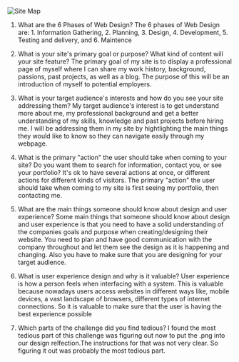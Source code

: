 ![Site Map](/klam886/phase-0-curriculum/phase-0/week-2/imgs/site_map.png)

1. What are the 6 Phases of Web Design?
  The 6 phases of Web Design are: 1. Information Gathering, 2. Planning, 3. Design, 4. Development, 5. Testing and delivery, and 6. Maintence

2. What is your site's primary goal or purpose? What kind of content will your site feature?
  The primary goal of my site is to display a professional page of myself where I can share my work history, background, passions, past projects, as well as a blog. The purpose of this will be an introduction of myself to potential employers.

3. What is your target audience's interests and how do you see your site addressing them?
  My target audience's interest is to get understand more about me, my professional background and get a better understanding of my skills, knowledge and past projects before hiring me. I will be addressing them in my site by hightlighting the main things they would like to know so they can navigate easily through my webpage.

4. What is the primary "action" the user should take when coming to your site? Do you want them to search for information, contact you, or see your portfolio? It's ok to have several actions at once, or different actions for different kinds of visitors.
  The primary "action" the user should take when coming to my site is first seeing my portfolio, then contacting me.

5. What are the main things someone should know about design and user experience?
  Some main things that someone should know about design and user experience is that you need to have a solid understanding of the companies goals and purpose when creating/designing their website. You need to plan and have good communication with the company throughout and let them see the design as it is happening and changing. Also you have to make sure that you are designing for your target audience.

6. What is user experience design and why is it valuable?
  User experience is how a person feels when interfacing with a system. This is valuable because nowadays users access websites in different ways like, mobile devices, a vast landscape of browsers, different types of internet connections. So it is valuable to make sure that the user is having the best experience possible

7. Which parts of the challenge did you find tedious?
  I found the most tedious part of this challenge was figuring out now to put the .png into our design relfection.The instructions for that was not very clear. So figuring it out was probably the most tedious part.
